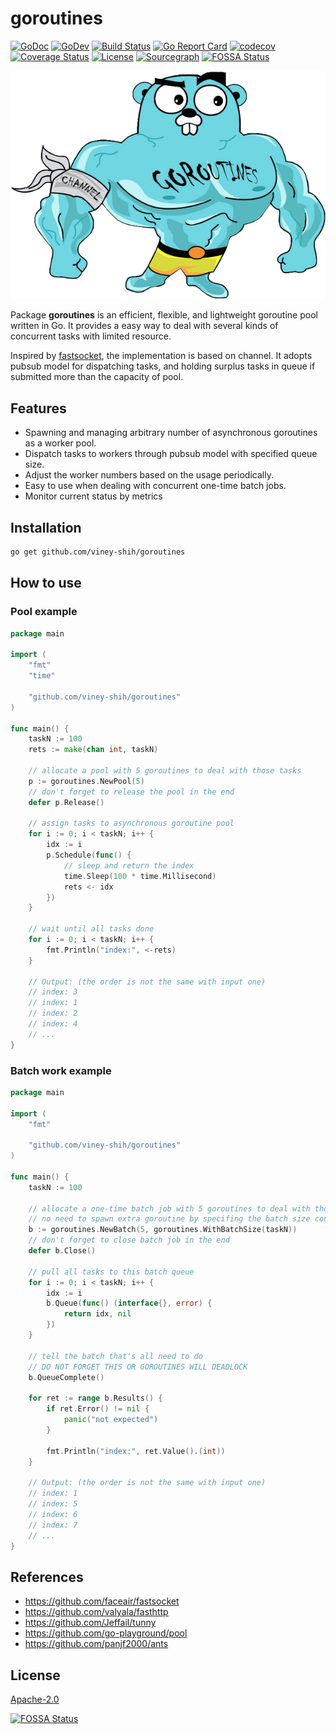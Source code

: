 # goroutines

[![GoDoc](https://godoc.org/github.com/viney-shih/goroutines?status.svg)](https://godoc.org/github.com/viney-shih/goroutines)
[![GoDev](https://img.shields.io/badge/go.dev-doc-007d9c?style=flat-square&logo=read-the-docs)](https://pkg.go.dev/github.com/viney-shih/goroutines?tab=doc)
[![Build Status](https://travis-ci.com/viney-shih/goroutines.svg?branch=master)](https://travis-ci.com/github/viney-shih/goroutines)
[![Go Report Card](https://goreportcard.com/badge/github.com/viney-shih/goroutines)](https://goreportcard.com/report/github.com/viney-shih/goroutines)
[![codecov](https://codecov.io/gh/viney-shih/goroutines/branch/master/graph/badge.svg)](https://codecov.io/gh/viney-shih/goroutines)
[![Coverage Status](https://coveralls.io/repos/github/viney-shih/goroutines/badge.svg?branch=master)](https://coveralls.io/github/viney-shih/goroutines?branch=master)
[![License](http://img.shields.io/badge/License-Apache_2-red.svg?style=flat)](http://www.apache.org/licenses/LICENSE-2.0)
[![Sourcegraph](https://sourcegraph.com/github.com/viney-shih/goroutines/-/badge.svg)](https://sourcegraph.com/github.com/viney-shih/goroutines?badge)
[![FOSSA Status](https://app.fossa.com/api/projects/git%2Bgithub.com%2Fviney-shih%2Fgoroutines.svg?type=shield)](https://app.fossa.com/projects/git%2Bgithub.com%2Fviney-shih%2Fgoroutines?ref=badge_shield)

<p align="center">
  <img src="assets/logo.png" title="Goroutines" />
</p>

Package **goroutines** is an efficient, flexible, and lightweight goroutine pool written in Go. It provides a easy way to deal with several kinds of concurrent tasks with limited resource. 

Inspired by [fastsocket](https://github.com/faceair/fastsocket), the implementation is based on channel. It adopts pubsub model for dispatching tasks, and holding surplus tasks in queue if submitted more than the capacity of pool.

## Features
- Spawning and managing arbitrary number of asynchronous goroutines as a worker pool.
- Dispatch tasks to workers through pubsub model with specified queue size.
- Adjust the worker numbers based on the usage periodically.
- Easy to use when dealing with concurrent one-time batch jobs.
- Monitor current status by metrics

## Installation

```sh
go get github.com/viney-shih/goroutines
```
## How to use
### Pool example

```go
package main

import (
	"fmt"
	"time"

	"github.com/viney-shih/goroutines"
)

func main() {
	taskN := 100
	rets := make(chan int, taskN)

	// allocate a pool with 5 goroutines to deal with those tasks
	p := goroutines.NewPool(5)
	// don't forget to release the pool in the end
	defer p.Release()

	// assign tasks to asynchronous goroutine pool
	for i := 0; i < taskN; i++ {
		idx := i
		p.Schedule(func() {
			// sleep and return the index
			time.Sleep(100 * time.Millisecond)
			rets <- idx
		})
	}

	// wait until all tasks done
	for i := 0; i < taskN; i++ {
		fmt.Println("index:", <-rets)
	}

	// Output: (the order is not the same with input one)
	// index: 3
	// index: 1
	// index: 2
	// index: 4
	// ...
}
```


### Batch work example

```go
package main

import (
	"fmt"

	"github.com/viney-shih/goroutines"
)

func main() {
	taskN := 100

	// allocate a one-time batch job with 5 goroutines to deal with those tasks.
	// no need to spawn extra goroutine by specifing the batch size consisting with the number of tasks.
	b := goroutines.NewBatch(5, goroutines.WithBatchSize(taskN))
	// don't forget to close batch job in the end
	defer b.Close()

	// pull all tasks to this batch queue
	for i := 0; i < taskN; i++ {
		idx := i
		b.Queue(func() (interface{}, error) {
			return idx, nil
		})
	}

	// tell the batch that's all need to do
	// DO NOT FORGET THIS OR GOROUTINES WILL DEADLOCK
	b.QueueComplete()

	for ret := range b.Results() {
		if ret.Error() != nil {
			panic("not expected")
		}

		fmt.Println("index:", ret.Value().(int))
	}

	// Output: (the order is not the same with input one)
	// index: 1
	// index: 5
	// index: 6
	// index: 7
	// ...
}

```

## References
- https://github.com/faceair/fastsocket
- https://github.com/valyala/fasthttp
- https://github.com/Jeffail/tunny
- https://github.com/go-playground/pool
- https://github.com/panjf2000/ants

## License
[Apache-2.0](https://opensource.org/licenses/Apache-2.0)

[![FOSSA Status](https://app.fossa.com/api/projects/git%2Bgithub.com%2Fviney-shih%2Fgoroutines.svg?type=large)](https://app.fossa.com/projects/git%2Bgithub.com%2Fviney-shih%2Fgoroutines?ref=badge_large)
